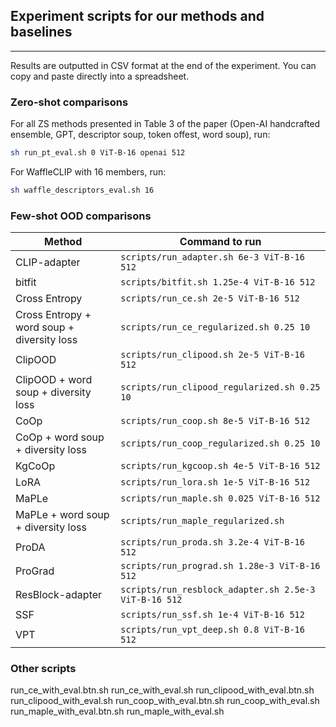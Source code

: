 ## Experiment scripts for our methods and baselines
-----------------------

Results are outputted in CSV format at the end of the experiment. You can copy and paste directly into a spreadsheet.

### Zero-shot comparisons

For all ZS methods presented in Table 3 of the paper (Open-AI handcrafted ensemble, GPT, descriptor soup, token offest, word soup), run: 

```bash
sh run_pt_eval.sh 0 ViT-B-16 openai 512
```

For WaffleCLIP with 16 members, run:

```bash
sh waffle_descriptors_eval.sh 16
```

### Few-shot OOD comparisons

| Method | Command to run |
| ------ | -------------- |
| CLIP-adapter | `scripts/run_adapter.sh 6e-3 ViT-B-16 512` |
| bitfit | `scripts/bitfit.sh 1.25e-4 ViT-B-16 512` |
| Cross Entropy | `scripts/run_ce.sh 2e-5 ViT-B-16 512` |
| Cross Entropy + word soup + diversity loss | `scripts/run_ce_regularized.sh 0.25 10` |
| ClipOOD | `scripts/run_clipood.sh 2e-5 ViT-B-16 512` |
| ClipOOD + word soup + diversity loss | `scripts/run_clipood_regularized.sh 0.25 10` |
| CoOp | `scripts/run_coop.sh 8e-5 ViT-B-16 512` |
| CoOp + word soup + diversity loss | `scripts/run_coop_regularized.sh 0.25 10` |
| KgCoOp |  `scripts/run_kgcoop.sh 4e-5 ViT-B-16 512` |
| LoRA |  `scripts/run_lora.sh 1e-5 ViT-B-16 512` |
| MaPLe |  `scripts/run_maple.sh 0.025 ViT-B-16 512` |
| MaPLe + word soup + diversity loss |  `scripts/run_maple_regularized.sh` |
| ProDA |  `scripts/run_proda.sh 3.2e-4 ViT-B-16 512` |
| ProGrad |  `scripts/run_prograd.sh 1.28e-3 ViT-B-16 512` |
| ResBlock-adapter | `scripts/run_resblock_adapter.sh 2.5e-3 ViT-B-16 512` |
| SSF | `scripts/run_ssf.sh 1e-4 ViT-B-16 512` |
| VPT | `scripts/run_vpt_deep.sh 0.8 ViT-B-16 512` |

### Other scripts

run_ce_with_eval.btn.sh
run_ce_with_eval.sh
run_clipood_with_eval.btn.sh
run_clipood_with_eval.sh
run_coop_with_eval.btn.sh
run_coop_with_eval.sh
run_maple_with_eval.btn.sh
run_maple_with_eval.sh
